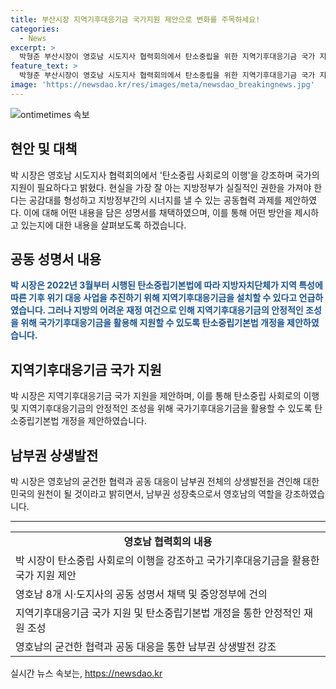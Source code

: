 ```yaml
---
title: 부산시장 지역기후대응기금 국가지원 제안으로 변화를 주목하세요!
categories:
  - News
excerpt: >
  박형준 부산시장이 영호남 시도지사 협력회의에서 탄소중립을 위한 지역기후대응기금 국가 지원을 제안했다. 8개 시·도지사는 지방의 현실을 이해하는 지방정부가 권한을 갖고 있어야 한다는 공감대 형성과 함께 중앙정부에 공동 성명서를 제안하며 협력을 이끌었다. 이에 대한 공동 성명서는 탄소중립 사회로의 이행, 지방재정 위기 극복, 그린벨트 지역전략사업 등의 협력 과제를 포함한다. 또한, 박 시장은 국가기후대응기금을 활용해 지방기후대응기금을 안정적으로 조성하기 위한 탄소중립기본법 개정을 제안했다.
feature_text: >
  박형준 부산시장이 영호남 시도지사 협력회의에서 탄소중립을 위한 지역기후대응기금 국가 지원을 제안했다. 8개 시·도지사는 지방의 현실을 이해하는 지방정부가 권한을 갖고 있어야 한다는 공감대 형성과 함께 중앙정부에 공동 성명서를 제안하며 협력을 이끌었다. 이에 대한 공동 성명서는 탄소중립 사회로의 이행, 지방재정 위기 극복, 그린벨트 지역전략사업 등의 협력 과제를 포함한다. 또한, 박 시장은 국가기후대응기금을 활용해 지방기후대응기금을 안정적으로 조성하기 위한 탄소중립기본법 개정을 제안했다.
image: 'https://newsdao.kr/res/images/meta/newsdao_breakingnews.jpg'
---
```


<p><img src="https://newsdao.kr/res/images/meta/newsdao_breakingnews.jpg" alt="ontimetimes 속보" /></p>

<h2 data-ke-size="size26">현안 및 대책</h2>

<p data-ke-size="size16">박 시장은 영호남 시도지사 협력회의에서 '탄소중립 사회로의 이행'을 강조하며 국가의 지원이 필요하다고 밝혔다. 현실을 가장 잘 아는 지방정부가 실질적인 권한을 가져야 한다는 공감대를 형성하고 지방정부간의 시너지를 낼 수 있는 공동협력 과제를 제안하였다. 이에 대해 어떤 내용을 담은 성명서를 채택하였으며, 이를 통해 어떤 방안을 제시하고 있는지에 대한 내용을 살펴보도록 하겠습니다.</p>

<h2 data-ke-size="size26">공동 성명서 내용</h2>

<p data-ke-size="size16"><b><span style="color: #1a5490;">박 시장은 2022년 3월부터 시행된 탄소중립기본법에 따라 지방자치단체가 지역 특성에 따른 기후 위기 대응 사업을 추진하기 위해 지역기후대응기금을 설치할 수 있다고 언급하였습니다. 그러나 지방의 어려운 재정 여건으로 인해 지역기후대응기금의 안정적인 조성을 위해 국가기후대응기금을 활용해 지원할 수 있도록 탄소중립기본법 개정을 제안하였습니다.</span></b></p>

<h2 data-ke-size="size26">지역기후대응기금 국가 지원</h2>

<p data-ke-size="size16">박 시장은 지역기후대응기금 국가 지원을 제안하며, 이를 통해 탄소중립 사회로의 이행 및 지역기후대응기금의 안정적인 조성을 위해 국가기후대응기금을 활용할 수 있도록 탄소중립기본법 개정을 제안하였습니다.</p>

<h2 data-ke-size="size26">남부권 상생발전</h2>

<p data-ke-size="size16">박 시장은 영호남의 굳건한 협력과 공동 대응이 남부권 전체의 상생발전을 견인해 대한민국의 원천이 될 것이라고 밝히면서, 남부권 성장축으로서 영호남의 역할을 강조하였습니다.</p>

<hr data-ke-size="size16">

<table>
    <tbody>
        <tr>
            <td style="text-align: center; height: 17px;"><b>영호남 협력회의 내용</b></td>
        </tr>
        <tr>
            <td>박 시장이 탄소중립 사회로의 이행을 강조하고 국가기후대응기금을 활용한 국가 지원 제안</td>
        </tr>
        <tr>
            <td>영호남 8개 시·도지사의 공동 성명서 채택 및 중앙정부에 건의</td>
        </tr>
        <tr>
            <td>지역기후대응기금 국가 지원 및 탄소중립기본법 개정을 통한 안정적인 재원 조성</td>
        </tr>
        <tr>
            <td>영호남의 굳건한 협력과 공동 대응을 통한 남부권 상생발전 강조</td>
        </tr>
    </tbody>
</table>
실시간 뉴스 속보는, <a href="https://newsdao.kr" rel="dofollow">https://newsdao.kr</a>


